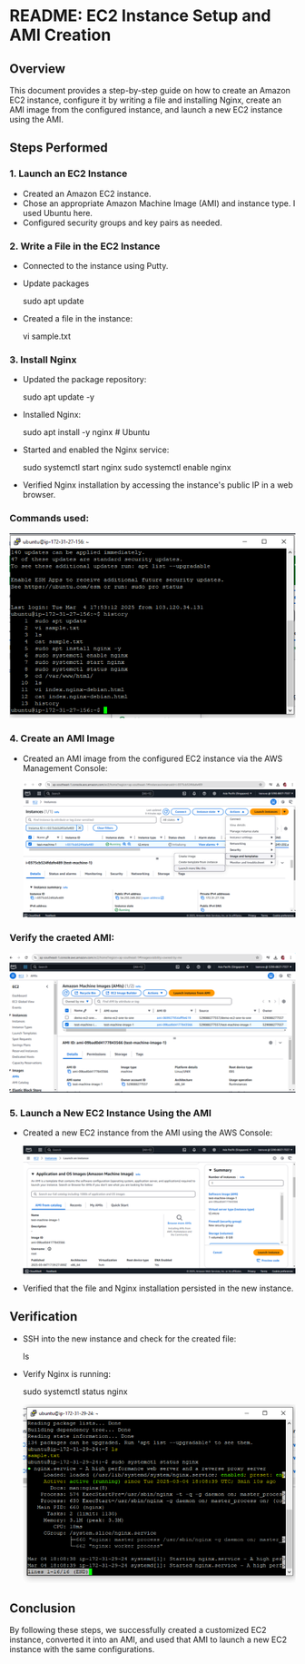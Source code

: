 # README: EC2 Instance Setup and AMI Creation

## Overview
This document provides a step-by-step guide on how to create an Amazon EC2 instance, configure it by writing a file and installing Nginx, create an AMI image from the configured instance, and launch a new EC2 instance using the AMI.

## Steps Performed

### 1. **Launch an EC2 Instance**
- Created an Amazon EC2 instance.
- Chose an appropriate Amazon Machine Image (AMI) and instance type. I used Ubuntu here.
- Configured security groups and key pairs as needed.

### 2. **Write a File in the EC2 Instance**
- Connected to the instance using Putty.
- Update packages

  sudo apt update
  
- Created a file in the instance:
  
  vi sample.txt

### 3. **Install Nginx**
- Updated the package repository:

  sudo apt update -y

- Installed Nginx:
 
  sudo apt install -y nginx   # Ubuntu
  
- Started and enabled the Nginx service:

  sudo systemctl start nginx
  sudo systemctl enable nginx
  
- Verified Nginx installation by accessing the instance's public IP in a web browser.

### Commands used:

![Preview](commands.PNG)


### 4. **Create an AMI Image**
- Created an AMI image from the configured EC2 instance via the AWS Management Console:

  ![Preview](craete_image.PNG)

### Verify the craeted AMI:

  ![Preview](ami_created.PNG)  

### 5. **Launch a New EC2 Instance Using the AMI**
- Created a new EC2 instance from the AMI using the AWS Console:

  ![Preview](ami_of_my_own.PNG)

- Verified that the file and Nginx installation persisted in the new instance.

## Verification
- SSH into the new instance and check for the created file:
   
   ls
  
- Verify Nginx is running:

  sudo systemctl status nginx
  
  ![Preview](successful.PNG)

## Conclusion
By following these steps, we successfully created a customized EC2 instance, converted it into an AMI, and used that AMI to launch a new EC2 instance with the same configurations.

